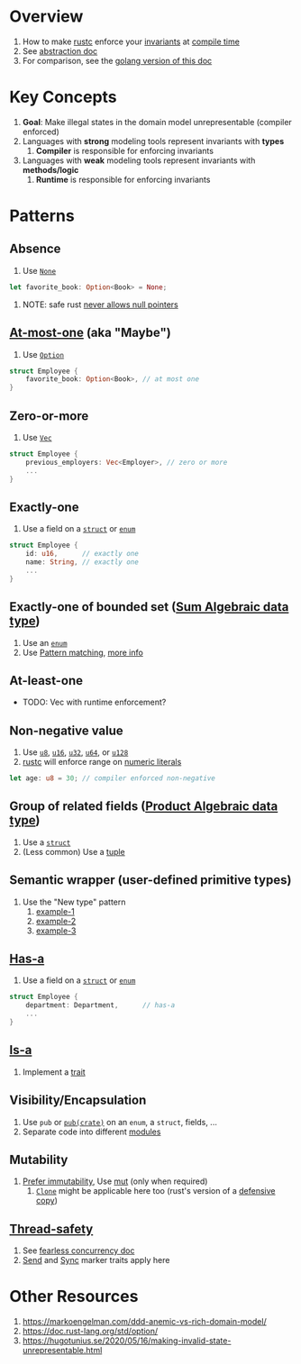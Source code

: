 # Overview
1. How to make [rustc](https://doc.rust-lang.org/rustc/what-is-rustc.html) enforce your [invariants](https://medium.com/code-design/invariants-in-code-design-557c7864a047) at [compile time](https://en.wikipedia.org/wiki/Compile_time)
1. See [abstraction doc](./abstraction.md)
1. For comparison, see the [golang version of this doc](../golang/modeling.md)


# Key Concepts
1. **Goal**: Make illegal states in the domain model unrepresentable (compiler enforced)
1. Languages with **strong** modeling tools represent invariants with **types**
    1. **Compiler** is responsible for enforcing invariants
1. Languages with **weak** modeling tools represent invariants with **methods/logic**
    1. **Runtime** is responsible for enforcing invariants


# Patterns
## Absence
1. Use [`None`](https://doc.rust-lang.org/std/option/enum.Option.html#variant.None)
```rust
let favorite_book: Option<Book> = None;
```
1. NOTE: safe rust [never allows null pointers](https://doc.rust-lang.org/std/ptr/index.html)


## [At-most-one](https://en.wikipedia.org/wiki/Option_type) (aka "Maybe")
1. Use [`Option`](https://doc.rust-lang.org/std/option/index.html)
```rust
struct Employee {
    favorite_book: Option<Book>, // at most one
}
```


## Zero-or-more
1. Use [`Vec`](https://doc.rust-lang.org/std/vec/struct.Vec.html)
```rust
struct Employee {
    previous_employers: Vec<Employer>, // zero or more
    ...
}
```


## Exactly-one
1. Use a field on a [`struct`](./structs.md) or [`enum`](./enums.md)
```rust
struct Employee {
    id: u16,      // exactly one
    name: String, // exactly one
    ...
}
```

## Exactly-one of bounded set ([Sum Algebraic data type](https://en.wikipedia.org/wiki/Tagged_union))
1. Use an [`enum`](./enums.md)
1. Use [Pattern matching](https://doc.rust-lang.org/book/ch18-00-patterns.html), [more info](https://doc.rust-lang.org/book/ch18-03-pattern-syntax.html)


## At-least-one
- TODO: Vec with runtime enforcement?


## Non-negative value
1. Use [`u8`](https://doc.rust-lang.org/std/primitive.u8.html), [`u16`](https://doc.rust-lang.org/std/primitive.u16.html), [`u32`](https://doc.rust-lang.org/std/primitive.u32.html), [`u64`](https://doc.rust-lang.org/std/primitive.u64.html), or [`u128`](https://doc.rust-lang.org/std/primitive.u128.html)
1. [rustc](https://doc.rust-lang.org/rustc/what-is-rustc.html) will enforce range on [numeric literals](https://doc.rust-lang.org/rust-by-example/primitives/literals.html)
```rust
let age: u8 = 30; // compiler enforced non-negative
```


## Group of related fields ([Product Algebraic data type](https://en.wikipedia.org/wiki/Product_type))
1. Use a [`struct`](./structs.md)
1. (Less common) Use a [tuple](https://doc.rust-lang.org/std/primitive.tuple.html)


## Semantic wrapper (user-defined primitive types)
1. Use the "New type" pattern
    1. [example-1](https://doc.rust-lang.org/rust-by-example/generics/new_types.html)
    1. [example-2](https://rust-unofficial.github.io/patterns/patterns/behavioural/newtype.html)
    1. [example-3](https://doc.rust-lang.org/book/ch19-04-advanced-types.html)


## [Has-a](https://en.wikipedia.org/wiki/Has-a)
1. Use a field on a [`struct`](./structs.md) or [`enum`](./enums.md)
```rust
struct Employee {
    department: Department,      // has-a
    ...
}
```


## [Is-a](https://en.wikipedia.org/wiki/Is-a)
1. Implement a [trait](./traits.md)


## Visibility/Encapsulation
1. Use `pub` or [`pub(crate)`](https://doc.rust-lang.org/reference/visibility-and-privacy.html#pubin-path-pubcrate-pubsuper-and-pubself) on an `enum`, a `struct`, fields, ...
1. Separate code into different [modules](./modules.md)


## Mutability
1. [Prefer immutability](../general/immutability.md), Use [mut](https://doc.rust-lang.org/book/ch03-01-variables-and-mutability.html) (only when required)
    1. [`Clone`](https://doc.rust-lang.org/std/clone/trait.Clone.html) might be applicable here too (rust's version of a [defensive copy](http://www.javapractices.com/topic/TopicAction.do?Id=15))


## [Thread-safety](https://doc.rust-lang.org/nomicon/send-and-sync.html)
1. See [fearless concurrency doc](https://doc.rust-lang.org/book/ch16-00-concurrency.html)
1. [Send](https://doc.rust-lang.org/std/marker/trait.Send.html) and [Sync](https://doc.rust-lang.org/std/sync/) marker traits apply here


# Other Resources
1. https://markoengelman.com/ddd-anemic-vs-rich-domain-model/
1. https://doc.rust-lang.org/std/option/
1. https://hugotunius.se/2020/05/16/making-invalid-state-unrepresentable.html
